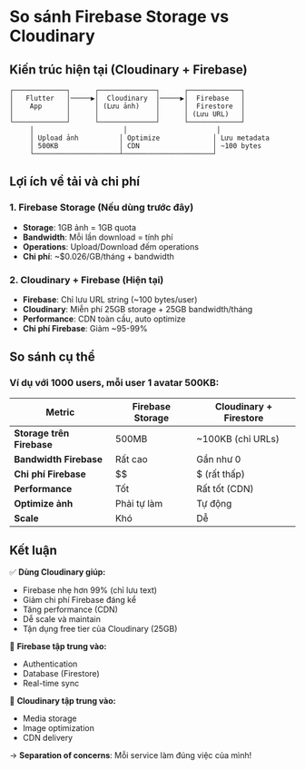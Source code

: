 # So sánh Firebase Storage vs Cloudinary

## Kiến trúc hiện tại (Cloudinary + Firebase)

```
┌─────────────┐      ┌──────────────┐      ┌─────────────┐
│   Flutter   │─────▶│  Cloudinary  │─────▶│  Firebase   │
│    App      │      │ (Lưu ảnh)    │      │  Firestore  │
│             │      │              │      │ (Lưu URL)   │
└─────────────┘      └──────────────┘      └─────────────┘
     │                      │                      │
     │ Upload ảnh          │ Optimize             │ Lưu metadata
     │ 500KB               │ CDN                  │ ~100 bytes
     └─────────────────────┴──────────────────────┘
```

## Lợi ích về tải và chi phí

### 1. Firebase Storage (Nếu dùng trước đây)
- **Storage**: 1GB ảnh = 1GB quota
- **Bandwidth**: Mỗi lần download = tính phí
- **Operations**: Upload/Download đếm operations
- **Chi phí**: ~$0.026/GB/tháng + bandwidth

### 2. Cloudinary + Firebase (Hiện tại)
- **Firebase**: Chỉ lưu URL string (~100 bytes/user)
- **Cloudinary**: Miễn phí 25GB storage + 25GB bandwidth/tháng
- **Performance**: CDN toàn cầu, auto optimize
- **Chi phí Firebase**: Giảm ~95-99%

## So sánh cụ thể

### Ví dụ với 1000 users, mỗi user 1 avatar 500KB:

| Metric | Firebase Storage | Cloudinary + Firestore |
|--------|------------------|------------------------|
| **Storage trên Firebase** | 500MB | ~100KB (chỉ URLs) |
| **Bandwidth Firebase** | Rất cao | Gần như 0 |
| **Chi phí Firebase** | $$ | $ (rất thấp) |
| **Performance** | Tốt | Rất tốt (CDN) |
| **Optimize ảnh** | Phải tự làm | Tự động |
| **Scale** | Khó | Dễ |

## Kết luận

✅ **Dùng Cloudinary giúp:**
- Firebase nhẹ hơn 99% (chỉ lưu text)
- Giảm chi phí Firebase đáng kể
- Tăng performance (CDN)
- Dễ scale và maintain
- Tận dụng free tier của Cloudinary (25GB)

🎯 **Firebase tập trung vào:**
- Authentication
- Database (Firestore)
- Real-time sync

🎯 **Cloudinary tập trung vào:**
- Media storage
- Image optimization
- CDN delivery

→ **Separation of concerns**: Mỗi service làm đúng việc của mình!

